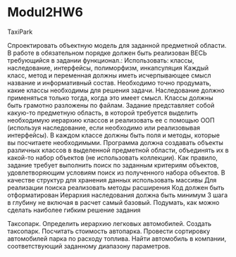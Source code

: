 # Modul2HW6
 TaxiPark

Спроектировать объектную модель для заданной предметной области. В работе в обязательном порядке должен быть реализован ВЕСЬ требующийся в задании функционал.: 
Использовать: классы, наследование, интерфейсы, полиморфизм, инкапсуляция 
Каждый класс, метод и переменная должны иметь исчерпывающее смысл название и информативный состав. Необходимо точно продумать, какие классы необходимы для решения задачи. 
Наследование должно применяться только тогда, когда это имеет смысл. 
Классы должны быть грамотно разложены по файлам. 
Задание представляет собой какую-то предметную область, в которой требуется выделить необходимую иерархию классов и реализовать ее с помощью ООП (используя наследование, если необходимо или реализовывая интерфейсы).
В каждом классе должны быть поля и методы, которые вы посчитаете необходимыми. Программа должна создавать объекты различных классов в выделенной предметной области, объединять их в какой-то набор объектов (не использовать коллекции). Как правило, задание требует выполнить поиск по заданным критериям объектов, удовлетворяющим условиям поиск из полученного набора объектов.
В качестве структур для хранения данных использовать массивы 
Для реализации поиска реализовать методы расширения 
Код должен быть отформатирован
Иерархия наследования должна быть минимум 3 шага в глубину не включая в расчет самый базовый.
Подумать, как можно сделать наиболее гибким  решение задания

Таксопарк. Определить иерархию легковых автомобилей. Создать таксопарк. Посчитать стоимость автопарка. Провести сортировку автомобилей парка по расходу топлива. Найти автомобиль в компании, соответствующий заданному диапазону параметров.

